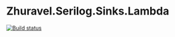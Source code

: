 # Zhuravel.Serilog.Sinks.Lambda

[![Build status](https://ci.appveyor.com/api/projects/status/0wefylfaqsq9j6os?svg=true)](https://ci.appveyor.com/project/derwasp/zhuravel-serilog-sinks-lambda)